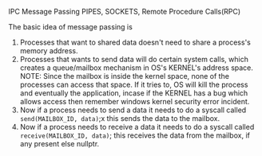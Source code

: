 IPC Message Passing
PIPES, SOCKETS, Remote Procedure Calls(RPC)

The basic idea of message passing is 
1. Processes that want to shared data doesn't need to share a process's memory address.
2. Processes that wants to send data will do certain system calls, which creates a queue/mailbox mechanism in OS's KERNEL's address space.
    NOTE: Since the mailbox is inside the kernel space, none of the processes can access that space. If it tries to, OS will kill the process and eventually the application, incase if the KERNEL has a bug which allows access then remember windows kernel security error incident.
3. Now if a process needs to send a data it needs to do a syscall called 
`send(MAILBOX_ID, data)`;x this sends the data to the mailbox.
4. Now if a process needs to receive a data it needs to do a syscall called 
`receive(MAILBOX_ID, data)`; this receives the data from the mailbox, if any present else nullptr.

